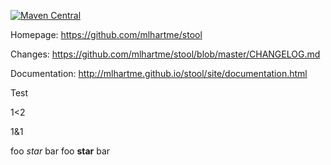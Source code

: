 [![Maven Central](https://maven-badges.herokuapp.com/maven-central/net.oneandone.stool/main/badge.svg)](https://maven-badges.herokuapp.com/maven-central/net.oneandone.stool/main)

Homepage: https://github.com/mlhartme/stool

Changes: https://github.com/mlhartme/stool/blob/master/CHANGELOG.md

Documentation: http://mlhartme.github.io/stool/site/documentation.html

Test

1<2

1&1

foo *star* bar
foo **star** bar